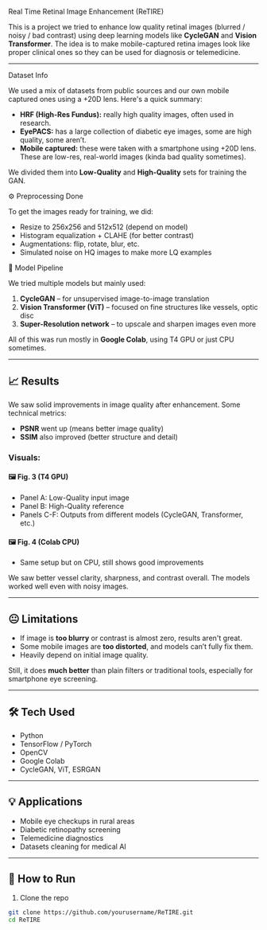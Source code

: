  Real Time Retinal Image Enhancement (ReTIRE)

This is a project we tried to enhance low quality retinal images (blurred / noisy / bad contrast) using deep learning models like **CycleGAN** and **Vision Transformer**. The idea is to make mobile-captured retina images look like proper clinical ones so they can be used for diagnosis or telemedicine.

---

 Dataset Info

We used a mix of datasets from public sources and our own mobile captured ones using a +20D lens. Here's a quick summary:

- **HRF (High-Res Fundus):** really high quality images, often used in research.
- **EyePACS:** has a large collection of diabetic eye images, some are high quality, some aren’t.
- **Mobile captured:** these were taken with a smartphone using +20D lens. These are low-res, real-world images (kinda bad quality sometimes).

We divided them into **Low-Quality** and **High-Quality** sets for training the GAN.

 ⚙️ Preprocessing Done

To get the images ready for training, we did:
- Resize to 256x256 and 512x512 (depend on model)
- Histogram equalization + CLAHE (for better contrast)
- Augmentations: flip, rotate, blur, etc.
- Simulated noise on HQ images to make more LQ examples

 🧠 Model Pipeline

We tried multiple models but mainly used:

1. **CycleGAN** – for unsupervised image-to-image translation
2. **Vision Transformer (ViT)** – focused on fine structures like vessels, optic disc
3. **Super-Resolution network** – to upscale and sharpen images even more

All of this was run mostly in **Google Colab**, using T4 GPU or just CPU sometimes.

---

## 📈 Results

We saw solid improvements in image quality after enhancement. Some technical metrics:

- **PSNR** went up (means better image quality)
- **SSIM** also improved (better structure and detail)

### Visuals:

#### 🖼️ Fig. 3 (T4 GPU)
- Panel A: Low-Quality input image
- Panel B: High-Quality reference
- Panels C-F: Outputs from different models (CycleGAN, Transformer, etc.)

#### 🖼️ Fig. 4 (Colab CPU)
- Same setup but on CPU, still shows good improvements

We saw better vessel clarity, sharpness, and contrast overall. The models worked well even with noisy images.

---

## 😐 Limitations

- If image is **too blurry** or contrast is almost zero, results aren't great.
- Some mobile images are **too distorted**, and models can’t fully fix them.
- Heavily depend on initial image quality.

Still, it does **much better** than plain filters or traditional tools, especially for smartphone eye screening.

---

## 🛠️ Tech Used

- Python
- TensorFlow / PyTorch
- OpenCV
- Google Colab
- CycleGAN, ViT, ESRGAN

---

## 💡 Applications

- Mobile eye checkups in rural areas
- Diabetic retinopathy screening
- Telemedicine diagnostics
- Datasets cleaning for medical AI

---

## 🔧 How to Run

1. Clone the repo
```bash
git clone https://github.com/yourusername/ReTIRE.git
cd ReTIRE
